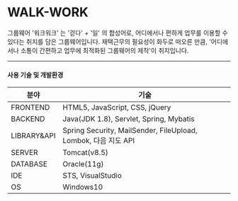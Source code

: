 # WALK-WORK 
그룹웨어 '워크워크' 는 '걷다' + '일' 의 합성어로,
어디에서나 편하게 업무를 이용할 수 있다는 취지를 담은 그룹웨어입니다.
재택근무의 필요성이 화두로 떠오른 만큼,
'어디에서나 소통이 간편하고 업무에 최적화된 그룹웨어의 제작'이 취지입니다.

-----------------
#### 사용 기술 및 개발환경
|분야|기술|
|------|---|
|FRONTEND|HTML5, JavaScript, CSS, jQuery|
|BACKEND|Java(JDK 1.8), Servlet, Spring, Mybatis|
|LIBRARY&API|Spring Security, MailSender, FileUpload, Lombok, 다음 지도 API|
|SERVER|Tomcat(v8.5)|
|DATABASE|Oracle(11g)|
|IDE|STS, VisualStudio|
|OS|Windows10|
